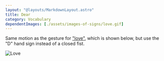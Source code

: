 ```yaml
---
layout: "@layouts/MarkdownLayout.astro"
title: Dear
category: Vocabulary
dependentImages: [./assets/images-of-signs/love.gif]
---
```


Same motion as the gesture for ["love"](./love),
which is shown below, but use the "D" hand sign instead of a closed fist.

![Love](@signs/love.gif)
